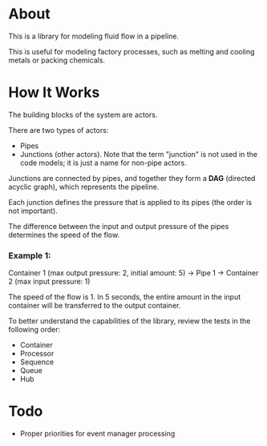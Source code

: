 # About

This is a library for modeling fluid flow in a pipeline.

This is useful for modeling factory processes, such as melting and cooling metals or packing chemicals.

# How It Works

The building blocks of the system are actors.

There are two types of actors:
- Pipes
- Junctions (other actors). Note that the term "junction" is not used in the code models; it is just a name for non-pipe actors.

Junctions are connected by pipes, and together they form a **DAG** (directed acyclic graph), which represents the pipeline.

Each junction defines the pressure that is applied to its pipes (the order is not important).

The difference between the input and output pressure of the pipes determines the speed of the flow.

### Example 1:
Container 1 (max output pressure: 2, initial amount: 5) → Pipe 1 → Container 2 (max input pressure: 1)

The speed of the flow is 1. In 5 seconds, the entire amount in the input container will be transferred to the output container.

To better understand the capabilities of the library, review the tests in the following order:
- Container
- Processor
- Sequence
- Queue
- Hub

# Todo 
- Proper priorities for event manager processing